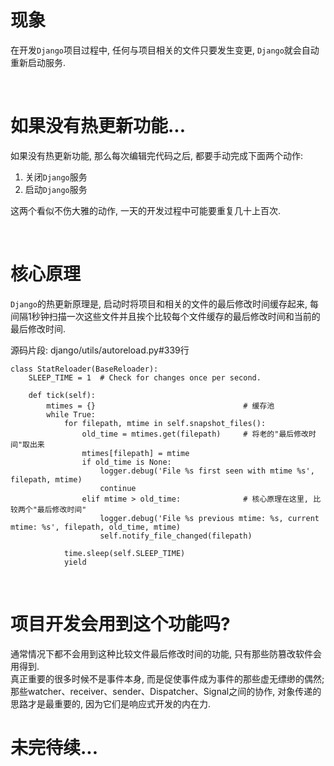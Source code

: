 # 现象
在开发`Django`项目过程中, 任何与项目相关的文件只要发生变更, `Django`就会自动重新启动服务.  

&nbsp;  

# 如果没有热更新功能...
如果没有热更新功能, 那么每次编辑完代码之后, 都要手动完成下面两个动作:

1. 关闭`Django`服务
2. 启动`Django`服务

这两个看似不伤大雅的动作, 一天的开发过程中可能要重复几十上百次.

&nbsp;  

# 核心原理
`Django`的热更新原理是, 启动时将项目和相关的文件的最后修改时间缓存起来, 每间隔1秒钟扫描一次这些文件并且挨个比较每个文件缓存的最后修改时间和当前的最后修改时间.

源码片段: django/utils/autoreload.py#339行 
```
class StatReloader(BaseReloader):
    SLEEP_TIME = 1  # Check for changes once per second.

    def tick(self):
        mtimes = {}                                 # 缓存池
        while True:
            for filepath, mtime in self.snapshot_files():
                old_time = mtimes.get(filepath)     # 将老的"最后修改时间"取出来     
                mtimes[filepath] = mtime            
                if old_time is None:
                    logger.debug('File %s first seen with mtime %s', filepath, mtime)
                    continue
                elif mtime > old_time:              # 核心原理在这里, 比较两个"最后修改时间"
                    logger.debug('File %s previous mtime: %s, current mtime: %s', filepath, old_time, mtime)
                    self.notify_file_changed(filepath)

            time.sleep(self.SLEEP_TIME)
            yield
```

&nbsp;  

# 项目开发会用到这个功能吗?
通常情况下都不会用到这种比较文件最后修改时间的功能, 只有那些防篡改软件会用得到.      
真正重要的很多时候不是事件本身, 而是促使事件成为事件的那些虚无缥缈的偶然; 那些watcher、receiver、sender、Dispatcher、Signal之间的协作, 对象传递的思路才是最重要的, 因为它们是响应式开发的内在力.
&nbsp;  

# 未完待续...